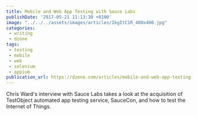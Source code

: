 ```yaml
---
title: Mobile and Web App Testing with Sauce Labs
publishDate: '2017-05-21 11:13:30 +0100'
image: "../../../assets/images/articles/IkgItC1R_400x400.jpg"
categories:
 - writing
 - dzone
tags:
 - testing
 - mobile
 - web
 - selenium
 - appium
publication_url: https://dzone.com/articles/mobile-and-web-app-testing-with-sauce-labs
---
```


Chris Ward's interview with Sauce Labs takes a look at the acquisition of TestObject automated app testing service, SauceCon, and how to test the Internet of Things.
